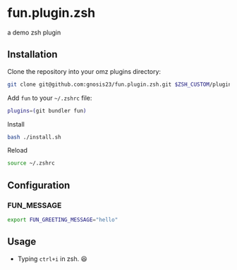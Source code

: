# fun.plugin.zsh

a demo zsh plugin

## Installation

Clone the repository into your omz plugins directory:

```bash
git clone git@github.com:gnosis23/fun.plugin.zsh.git $ZSH_CUSTOM/plugins/fun
```

Add `fun` to your `~/.zshrc` file:

```bash
plugins=(git bundler fun)
```

Install

```bash
bash ./install.sh
```

Reload

```bash
source ~/.zshrc
```

## Configuration

### FUN_MESSAGE
```bash
export FUN_GREETING_MESSAGE="hello"
```

## Usage

- Typing `ctrl+i` in zsh. 😆

